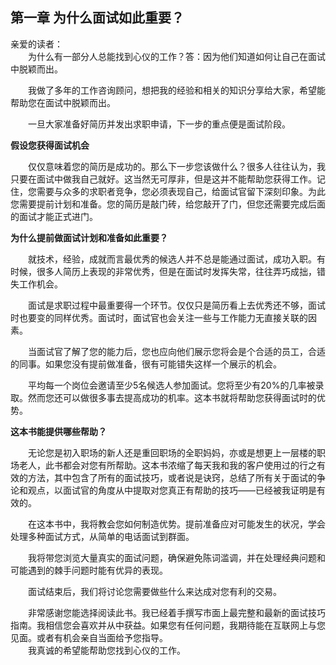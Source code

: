 ## 第一章 为什么面试如此重要？

亲爱的读者：  
&emsp;&emsp;为什么有一部分人总能找到心仪的工作？答：因为他们知道如何让自己在面试中脱颖而出。  

&emsp;&emsp;我做了多年的工作咨询顾问，想把我的经验和相关的知识分享给大家，希望能帮助您在面试中脱颖而出。  

&emsp;&emsp;一旦大家准备好简历并发出求职申请，下一步的重点便是面试阶段。  

**假设您获得面试机会**  

&emsp;&emsp;仅仅意味着您的简历是成功的。那么下一步您该做什么？很多人往往认为，我只要在面试中做我自己就好。这当然无可厚非，但是这并不能帮助您获得工作。记住，您需要与众多的求职者竞争，您必须表现自己，给面试官留下深刻印象。为此您需要提前计划和准备。您的简历是敲门砖，给您敲开了门，但您还需要完成后面的面试才能正式进门。

**为什么提前做面试计划和准备如此重要？**

&emsp;&emsp;就技术，经验，成就而言最优秀的候选人并不总是能通过面试，成功入职。有时候，很多人简历上表现的非常优秀，但是在面试时发挥失常，往往弄巧成拙，错失工作机会。  

&emsp;&emsp;面试是求职过程中最重要得一个环节。仅仅只是简历看上去优秀还不够，面试时也要变的同样优秀。面试时，面试官也会关注一些与工作能力无直接关联的因素。  

&emsp;&emsp;当面试官了解了您的能力后，您也应向他们展示您将会是个合适的员工，合适的同事。如果您没有提前做准备，很有可能错失这样一个展示的机会。  

&emsp;&emsp;平均每一个岗位会邀请至少5名候选人参加面试。您将至少有20%的几率被录取。然而您还可以做很多事去提高成功的机率。这本书就将帮助您获得面试时的优势。  

**这本书能提供哪些帮助？**

&emsp;&emsp;无论您是初入职场的新人还是重回职场的全职妈妈，亦或是想更上一层楼的职场老人，此书都会对您有所帮助。这本书浓缩了每天我和我的客户使用过的行之有效的方法，其中包含了所有的面试技巧，或者说是诀窍，总结了所有关于面试的争论和观点，以面试官的角度从中提取对您真正有帮助的技巧——已经被我证明是有效的。  

&emsp;&emsp;在这本书中，我将教会您如何制造优势。提前准备应对可能发生的状况，学会处理多种面试方式，从简单的电话面试到群面。  

&emsp;&emsp;我将带您浏览大量真实的面试问题，确保避免陈词滥调，并在处理经典问题和可能遇到的棘手问题时能有优异的表现。  

&emsp;&emsp;面试结束后，我们将讨论您需要做些什么来达成对您有利的交易。  

&emsp;&emsp;非常感谢您能选择阅读此书。我已经着手撰写市面上最完整和最新的面试技巧指南。我相信您会喜欢并从中获益。如果您有任何问题，我期待能在互联网上与您见面。或者有机会亲自当面给予您指导。  
&emsp;&emsp;我真诚的希望能帮助您找到心仪的工作。
